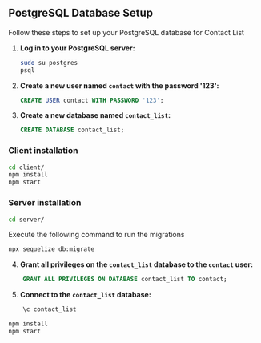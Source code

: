 ## PostgreSQL Database Setup
Follow these steps to set up your PostgreSQL database for Contact List
1. **Log in to your PostgreSQL server:**
    ```bash
    sudo su postgres
    psql
    ```
2. **Create a new user named `contact` with the password '123':**
    ```sql
    CREATE USER contact WITH PASSWORD '123';   
3. **Create a new database named `contact_list`:**
    ```sql
    CREATE DATABASE contact_list;
    ```
### Client installation
```bash
cd client/
npm install
npm start
```
### Server installation
```bash
cd server/
```
Execute the following command to run the migrations
```bash
npx sequelize db:migrate
```

4. **Grant all privileges on the `contact_list` database to the `contact` user:**

```sql
    GRANT ALL PRIVILEGES ON DATABASE contact_list TO contact;
```

5. **Connect to the `contact_list` database:**

```sql
    \c contact_list
```
```bash
npm install
npm start
```